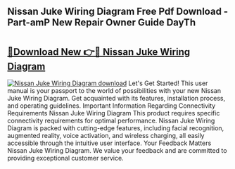 ## Nissan Juke Wiring Diagram Free Pdf Download - Part-amP New Repair Owner Guide DayTh

# <h2><a href="http://dfmuy66.blite.top/?on=Nissan+Juke+Wiring+Diagram">🔗Download New 👉🔴 Nissan Juke Wiring Diagram</a></h2>

[![Nissan Juke Wiring Diagram download](https://i.imgur.com/lujVjoI.png)](http://dfmuy66.blite.top/?on=Nissan+Juke+Wiring+Diagram)
Let's Get Started! This user manual is your passport to the world of possibilities with your new Nissan Juke Wiring Diagram. Get acquainted with its features, installation process, and operating guidelines. Important Information Regarding Connectivity Requirements Nissan Juke Wiring Diagram This product requires specific connectivity requirements for optimal performance. Nissan Juke Wiring Diagram is packed with cutting-edge features, including facial recognition, augmented reality, voice activation, and wireless charging, all easily accessible through the intuitive user interface. Your Feedback Matters Nissan Juke Wiring Diagram. We value your feedback and are committed to providing exceptional customer service.
